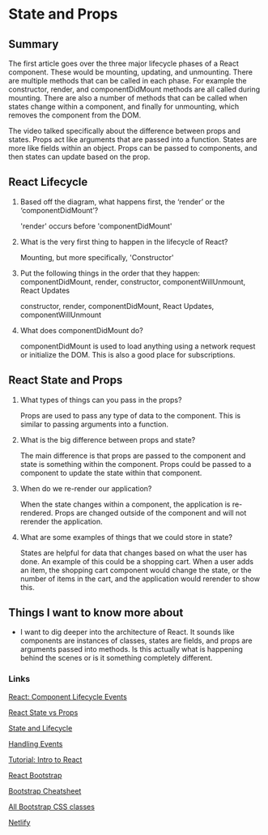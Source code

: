 # State and Props

## Summary
The first article goes over the three major lifecycle phases of a React component. These would be mounting, updating, and unmounting. There are multiple methods that can be called in each phase. For example the constructor, render, and componentDidMount methods are all called during mounting. There are also a number of methods that can be called when states change within a component, and finally for unmounting, which removes the component from the DOM.

The video talked specifically about the difference between props and states. Props act like arguments that are passed into a function. States are more like fields within an object. Props can be passed to components, and then states can update based on the prop.
## React Lifecycle
1. Based off the diagram, what happens first, the ‘render’ or the ‘componentDidMount’?

    'render' occurs before 'componentDidMount'

2. What is the very first thing to happen in the lifecycle of React?

   Mounting, but more specifically, 'Constructor'

3. Put the following things in the order that they happen: componentDidMount, render, constructor, componentWillUnmount, React Updates

    constructor, render, componentDidMount, React Updates, componentWillUnmount

4. What does componentDidMount do?

    componentDidMount is used to load anything using a network request or initialize the DOM. This is also a good place for subscriptions.

## React State and Props
1. What types of things can you pass in the props?

    Props are used to pass any type of data to the component. This is similar to passing arguments into a function.

2. What is the big difference between props and state?

      The main difference is that props are passed to the component and state is something within the component. Props could be passed to a component to update the state within that component.

3. When do we re-render our application?

    When the state changes within a component, the application is re-rendered. Props are changed outside of the component and will not rerender the application.

4. What are some examples of things that we could store in state?

    States are helpful for data that changes based on what the user has done. An example of this could be a shopping cart. When a user adds an item, the shopping cart component would change the state, or the number of items in the cart, and the application would rerender to show this.

## Things I want to know more about
- I want to dig deeper into the architecture of React. It sounds like components are instances of classes, states are fields, and props are arguments passed into methods. Is this actually what is happening behind the scenes or is it something completely different.

### Links 
[React: Component Lifecycle Events](https://medium.com/@joshuablankenshipnola/react-component-lifecycle-events-cb77e670a093)

[React State vs Props](https://www.youtube.com/watch?v=IYvD9oBCuJI)

[State and Lifecycle](https://reactjs.org/docs/state-and-lifecycle.html)

[Handling Events](https://reactjs.org/docs/handling-events.html)

[Tutorial: Intro to React](https://reactjs.org/tutorial/tutorial.html)

[React Bootstrap](https://react-bootstrap.github.io/)

[Bootstrap Cheatsheet](https://getbootstrap.com/docs/5.0/examples/cheatsheet/)

[All Bootstrap CSS classes](https://bootstrapshuffle.com/classes)

[Netlify](https://www.netlify.com/)